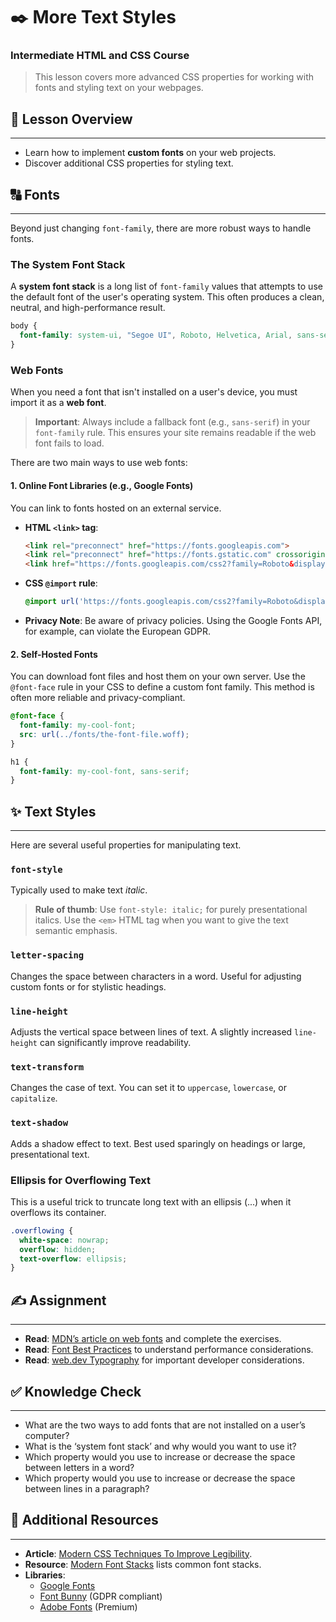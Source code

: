 # ✒️ More Text Styles

### Intermediate HTML and CSS Course

> This lesson covers more advanced CSS properties for working with fonts and styling text on your webpages.

## 📖 Lesson Overview

-----

  - Learn how to implement **custom fonts** on your web projects.
  - Discover additional CSS properties for styling text.

## 🔠 Fonts

-----

Beyond just changing `font-family`, there are more robust ways to handle fonts.

### The System Font Stack

A **system font stack** is a long list of `font-family` values that attempts to use the default font of the user's operating system. This often produces a clean, neutral, and high-performance result.

```css
body {
  font-family: system-ui, "Segoe UI", Roboto, Helvetica, Arial, sans-serif, "Apple Color Emoji", "Segoe UI Emoji", "Segoe UI Symbol";
}
```

### Web Fonts

When you need a font that isn't installed on a user's device, you must import it as a **web font**.

> **Important**: Always include a fallback font (e.g., `sans-serif`) in your `font-family` rule. This ensures your site remains readable if the web font fails to load.

There are two main ways to use web fonts:

#### 1\. Online Font Libraries (e.g., Google Fonts)

You can link to fonts hosted on an external service.

  - **HTML `<link>` tag**:
    ```html
    <link rel="preconnect" href="https://fonts.googleapis.com">
    <link rel="preconnect" href="https://fonts.gstatic.com" crossorigin>
    <link href="https://fonts.googleapis.com/css2?family=Roboto&display=swap" rel="stylesheet">
    ```
  - **CSS `@import` rule**:
    ```css
    @import url('https://fonts.googleapis.com/css2?family=Roboto&display=swap');
    ```
  - **Privacy Note**: Be aware of privacy policies. Using the Google Fonts API, for example, can violate the European GDPR.

#### 2\. Self-Hosted Fonts

You can download font files and host them on your own server. Use the `@font-face` rule in your CSS to define a custom font family. This method is often more reliable and privacy-compliant.

```css
@font-face {
  font-family: my-cool-font;
  src: url(../fonts/the-font-file.woff);
}

h1 {
  font-family: my-cool-font, sans-serif;
}
```

## ✨ Text Styles

-----

Here are several useful properties for manipulating text.

### `font-style`

Typically used to make text *italic*.

> **Rule of thumb**: Use `font-style: italic;` for purely presentational italics. Use the `<em>` HTML tag when you want to give the text semantic emphasis.

### `letter-spacing`

Changes the space between characters in a word. Useful for adjusting custom fonts or for stylistic headings.

### `line-height`

Adjusts the vertical space between lines of text. A slightly increased `line-height` can significantly improve readability.

### `text-transform`

Changes the case of text. You can set it to `uppercase`, `lowercase`, or `capitalize`.

### `text-shadow`

Adds a shadow effect to text. Best used sparingly on headings or large, presentational text.

### Ellipsis for Overflowing Text

This is a useful trick to truncate long text with an ellipsis (...) when it overflows its container.

```css
.overflowing {
  white-space: nowrap;
  overflow: hidden;
  text-overflow: ellipsis;
}
```

## ✍️ Assignment

-----

  - **Read**: [MDN’s article on web fonts](https://developer.mozilla.org/en-US/docs/Learn/CSS/Styling_text/Web_fonts) and complete the exercises.
  - **Read**: [Font Best Practices](https://www.google.com/search?q=Font+Best+Practices) to understand performance considerations.
  - **Read**: [web.dev Typography](https://www.google.com/search?q=https://web.dev/typography/) for important developer considerations.

## ✅ Knowledge Check

-----

  - What are the two ways to add fonts that are not installed on a user’s computer?
  - What is the ‘system font stack’ and why would you want to use it?
  - Which property would you use to increase or decrease the space between letters in a word?
  - Which property would you use to increase or decrease the space between lines in a paragraph?

## 🔗 Additional Resources

-----

  - **Article**: [Modern CSS Techniques To Improve Legibility](https://www.google.com/search?q=Modern+CSS+Techniques+To+Improve+Legibility+by+Edoardo+Cavazza).
  - **Resource**: [Modern Font Stacks](https://www.google.com/search?q=Modern+Font+Stacks) lists common font stacks.
  - **Libraries**:
      - [Google Fonts](https://fonts.google.com/)
      - [Font Bunny](https://fonts.bunny.net/) (GDPR compliant)
      - [Adobe Fonts](https://fonts.adobe.com/) (Premium)